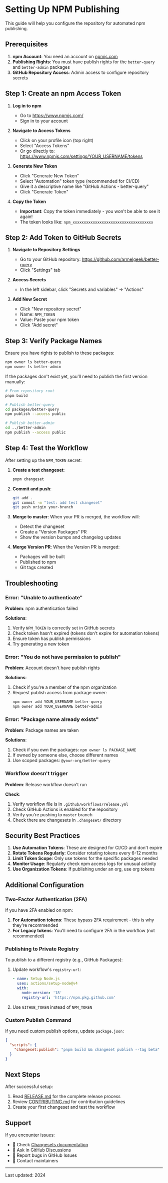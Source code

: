 # Setting Up NPM Publishing

This guide will help you configure the repository for automated npm publishing.

## Prerequisites

1. **npm Account**: You need an account on [npmjs.com](https://www.npmjs.com/)
2. **Publishing Rights**: You must have publish rights for the `better-query` and `better-admin` packages
3. **GitHub Repository Access**: Admin access to configure repository secrets

## Step 1: Create an npm Access Token

1. **Log in to npm**
   - Go to https://www.npmjs.com/
   - Sign in to your account

2. **Navigate to Access Tokens**
   - Click on your profile icon (top right)
   - Select "Access Tokens"
   - Or go directly to: https://www.npmjs.com/settings/YOUR_USERNAME/tokens

3. **Generate New Token**
   - Click "Generate New Token"
   - Select "Automation" token type (recommended for CI/CD)
   - Give it a descriptive name like "GitHub Actions - better-query"
   - Click "Generate Token"

4. **Copy the Token**
   - **Important**: Copy the token immediately - you won't be able to see it again!
   - The token looks like: `npm_xxxxxxxxxxxxxxxxxxxxxxxxxxxxxxxxxxxx`

## Step 2: Add Token to GitHub Secrets

1. **Navigate to Repository Settings**
   - Go to your GitHub repository: https://github.com/armelgeek/better-query
   - Click "Settings" tab

2. **Access Secrets**
   - In the left sidebar, click "Secrets and variables" → "Actions"

3. **Add New Secret**
   - Click "New repository secret"
   - Name: `NPM_TOKEN`
   - Value: Paste your npm token
   - Click "Add secret"

## Step 3: Verify Package Names

Ensure you have rights to publish to these packages:

```bash
npm owner ls better-query
npm owner ls better-admin
```

If the packages don't exist yet, you'll need to publish the first version manually:

```bash
# From repository root
pnpm build

# Publish better-query
cd packages/better-query
npm publish --access public

# Publish better-admin
cd ../better-admin
npm publish --access public
```

## Step 4: Test the Workflow

After setting up the `NPM_TOKEN` secret:

1. **Create a test changeset**:
   ```bash
   pnpm changeset
   ```

2. **Commit and push**:
   ```bash
   git add .
   git commit -m "test: add test changeset"
   git push origin your-branch
   ```

3. **Merge to master**: When your PR is merged, the workflow will:
   - Detect the changeset
   - Create a "Version Packages" PR
   - Show the version bumps and changelog updates

4. **Merge Version PR**: When the Version PR is merged:
   - Packages will be built
   - Published to npm
   - Git tags created

## Troubleshooting

### Error: "Unable to authenticate"

**Problem**: npm authentication failed

**Solutions**:
1. Verify `NPM_TOKEN` is correctly set in GitHub secrets
2. Check token hasn't expired (tokens don't expire for automation tokens)
3. Ensure token has publish permissions
4. Try generating a new token

### Error: "You do not have permission to publish"

**Problem**: Account doesn't have publish rights

**Solutions**:
1. Check if you're a member of the npm organization
2. Request publish access from package owner:
   ```bash
   npm owner add YOUR_USERNAME better-query
   npm owner add YOUR_USERNAME better-admin
   ```

### Error: "Package name already exists"

**Problem**: Package names are taken

**Solutions**:
1. Check if you own the packages: `npm owner ls PACKAGE_NAME`
2. If owned by someone else, choose different names
3. Use scoped packages: `@your-org/better-query`

### Workflow doesn't trigger

**Problem**: Release workflow doesn't run

**Check**:
1. Verify workflow file is in `.github/workflows/release.yml`
2. Check GitHub Actions is enabled for the repository
3. Verify you're pushing to `master` branch
4. Check there are changesets in `.changeset/` directory

## Security Best Practices

1. **Use Automation Tokens**: These are designed for CI/CD and don't expire
2. **Rotate Tokens Regularly**: Consider rotating tokens every 6-12 months
3. **Limit Token Scope**: Only use tokens for the specific packages needed
4. **Monitor Usage**: Regularly check npm access logs for unusual activity
5. **Use Organization Tokens**: If publishing under an org, use org tokens

## Additional Configuration

### Two-Factor Authentication (2FA)

If you have 2FA enabled on npm:

1. **For Automation tokens**: These bypass 2FA requirement - this is why they're recommended
2. **For Legacy tokens**: You'll need to configure 2FA in the workflow (not recommended)

### Publishing to Private Registry

To publish to a different registry (e.g., GitHub Packages):

1. Update workflow's `registry-url`:
   ```yaml
   - name: Setup Node.js
     uses: actions/setup-node@v4
     with:
       node-version: '18'
       registry-url: 'https://npm.pkg.github.com'
   ```

2. Use `GITHUB_TOKEN` instead of `NPM_TOKEN`

### Custom Publish Command

If you need custom publish options, update `package.json`:

```json
{
  "scripts": {
    "changeset:publish": "pnpm build && changeset publish --tag beta"
  }
}
```

## Next Steps

After successful setup:

1. Read [RELEASE.md](./RELEASE.md) for the complete release process
2. Review [CONTRIBUTING.md](./CONTRIBUTING.md) for contribution guidelines
3. Create your first changeset and test the workflow

## Support

If you encounter issues:

- 📖 Check [Changesets documentation](https://github.com/changesets/changesets)
- 💬 Ask in GitHub Discussions
- 🐛 Report bugs in GitHub Issues
- 📧 Contact maintainers

---

Last updated: 2024
